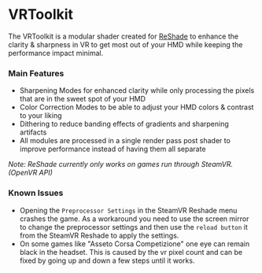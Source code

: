 ---
---

VRToolkit
=======

The VRToolkit is a modular shader created for [ReShade](https://github.com/crosire/reshade)
to enhance the clarity & sharpness in VR to get most out of your HMD while keeping the performance impact minimal.

### Main Features

- Sharpening Modes for enhanced clarity while only processing the pixels that are in the sweet spot of your HMD
- Color Correction Modes to be able to adjust your HMD colors & contrast to your liking
- Dithering to reduce banding effects of gradients and sharpening artifacts
- All modules are processed in a single render pass post shader to improve performance instead of having them all separate

*Note: ReShade currently only works on games run through SteamVR. (OpenVR API)*

### Known Issues

- Opening the `Preprocessor Settings` in the SteamVR Reshade menu crashes the game.
  As a workaround you need to use the screen mirror to change the preprocessor settings
  and then use the `reload button` it from the SteamVR Reshade to apply the settings.
- On some games like "Asseto Corsa Competizione" one eye can remain black in the headset.
  This is caused by the vr pixel count and can be fixed by going up and down a few steps until it works.
